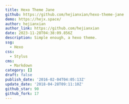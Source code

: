 ```yaml
---
title: Hexo Theme Jane
github: https://github.com/hejianxian/hexo-theme-jane
demo: https://hejx.space/
author: hejianxian
author_link: https://github.com/hejianxian
date: 2023-11-28T04:38:09.856Z
description: Simple enough, a hexo theme.
ssg:
  - Hexo
css:
  - Stylus
cms:
  - Markdown
category: []
draft: false
publish_date: '2016-02-04T04:05:13Z'
update_date: '2018-04-28T09:11:10Z'
github_star: 90
github_fork: 17
---
```

